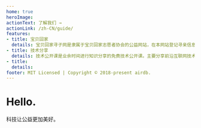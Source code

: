 ```yaml
---
home: true
heroImage: 
actionText: 了解我们 →
actionLink: /zh-CN/guide/
features:
- title: 宝贝回家
  details: 宝贝回家寻子网是隶属于宝贝回家志愿者协会的公益网站，在本网站登记寻亲信息及本站志愿者提供的所有寻人服务均不收取任何费用，宝贝回家志愿者协会是已在民政部门正式注册的民间志愿者组织，是独具法人资格的地方性非营利社会公益团体。
- title: 技术分享
  details: 技术公开课是业余时间进行知识分享的免费技术公开课。主要分享前沿互联网技术和讲述相关经验，涵盖运维、后台开发，前端开发，数据库，容器技术等。
- title: 
  details: 
footer: MIT Licensed | Copyright © 2018-present airdb.
---
```


# Hello.

科技让公益更加美好。
